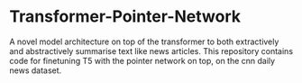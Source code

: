 # Transformer-Pointer-Network
A novel model architecture on top of the transformer to both extractively and abstractively summarise text like news articles.
This repository contains code for finetuning T5 with the pointer network on top, on the cnn daily news dataset. 
